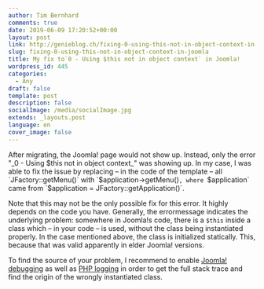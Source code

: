 ```yaml
---
author: Tim Bernhard
comments: true
date: 2019-06-09 17:20:52+00:00
layout: post
link: http://genieblog.ch/fixing-0-using-this-not-in-object-context-in-joomla/
slug: fixing-0-using-this-not-in-object-context-in-joomla
title: My fix to`0 - Using $this not in object context` in Joomla!
wordpress_id: 445
categories:
  - Any
draft: false
template: post
description: false
socialImage: /media/socialImage.jpg
extends: _layouts.post
language: en
cover_image: false
---
```





After migrating, the Joomla! page would not show up. Instead, only the error "_0 - Using $this not in object context_" was showing up. In my case, I was able to fix the issue by replacing – in the code of the template – all `JFactory::getMenu()` with `$application->getMenu()`, where `$application` came from `$application = JFactory::getApplication()`.







Note that this may not be the only possible fix for this error. It highly depends on the code you have. Generally, the errormessage indicates the underlying problem: somewhere in Joomla!s code, there is a `$this` inside a class which – in your code – is used, without the class being instantiated properly. In the case mentioned above, the class is initialized statically. This, because that was valid apparently in elder Joomla! versions. 







To find the source of your problem, I recommend to enable [Joomla! debugging](https://docs.joomla.org/How_to_debug_your_code#Joomla_Logging) as well as [PHP logging](https://stackoverflow.com/questions/845021/how-can-i-get-useful-error-messages-in-php) in order to get the full stack trace and find the origin of the wrongly instantiated class. 



